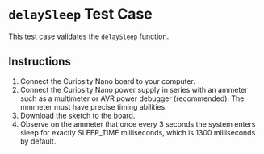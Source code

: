 # `delaySleep` Test Case
This test case validates the `delaySleep` function. 

## Instructions
1. Connect the Curiosity Nano board to your computer.
2. Connect the Curiosity Nano power supply in series with an ammeter such as a multimeter or AVR power debugger (recommended). The mmmeter must have precise timing abilities.
3. Download the sketch to the board.
4. Observe on the ammeter that once every 3 seconds the system enters sleep for exactly SLEEP_TIME milliseconds, which is 1300 milliseconds by default.

